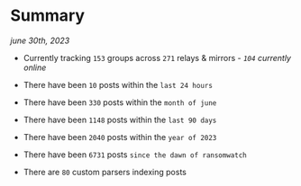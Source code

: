 
# Summary
_june 30th, 2023_

- Currently tracking `153` groups across `271` relays & mirrors - _`104` currently online_

- There have been `10` posts within the `last 24 hours`

- There have been `330` posts within the `month of june`

- There have been `1148` posts within the `last 90 days`

- There have been `2040` posts within the `year of 2023`

- There have been `6731` posts `since the dawn of ransomwatch`

- There are `80` custom parsers indexing posts
